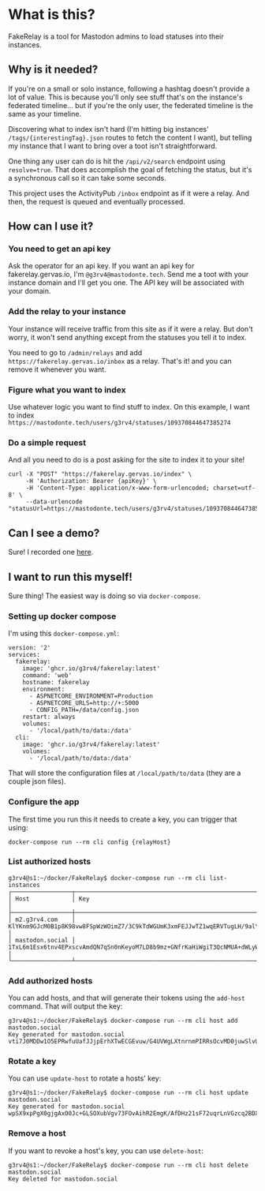 # What is this?

FakeRelay is a tool for Mastodon admins to load statuses into their instances.

## Why is it needed?

If you're on a small or solo instance, following a hashtag doesn't provide a lot of value. This is because you'll only see stuff that's on the instance's federated timeline... but if you're the only user, the federated timeline is the same as your timeline.

Discovering what to index isn't hard (I'm hitting big instances' `/tags/{interestingTag}.json` routes to fetch the content I want), but telling my instance that I want to bring over a toot isn't straightforward.

One thing any user can do is hit the `/api/v2/search` endpoint using `resolve=true`. That does accomplish the goal of fetching the status, but it's a synchronous call so it can take some seconds.

This project uses the ActivityPub `/inbox` endpoint as if it were a relay. And then, the request is queued and eventually processed.

## How can I use it?

### You need to get an api key

Ask the operator for an api key. If you want an api key for fakerelay.gervas.io, I'm `@g3rv4@mastodonte.tech`. Send me a toot with your instance domain and I'll get you one. The API key will be associated with your domain.

### Add the relay to your instance

Your instance will receive traffic from this site as if it were a relay. But don't worry, it won't send anything except from the statuses you tell it to index.

You need to go to `/admin/relays` and add `https://fakerelay.gervas.io/inbox` as a relay. That's it! and you can remove it whenever you want.

### Figure what you want to index

Use whatever logic you want to find stuff to index. On this example, I want to index `https://mastodonte.tech/users/g3rv4/statuses/109370844647385274`

### Do a simple request

And all you need to do is a post asking for the site to index it to your site!

```
curl -X "POST" "https://fakerelay.gervas.io/index" \
     -H 'Authorization: Bearer {apiKey}' \
     -H 'Content-Type: application/x-www-form-urlencoded; charset=utf-8' \
     --data-urlencode "statusUrl=https://mastodonte.tech/users/g3rv4/statuses/109370844647385274"
```

## Can I see a demo?

Sure! I recorded one [here](https://youtu.be/ungRlYKHS0E).

## I want to run this myself!

Sure thing! The easiest way is doing so via `docker-compose`.

### Setting up docker compose

I'm using this `docker-compose.yml`:

```
version: '2'
services:
  fakerelay:
    image: 'ghcr.io/g3rv4/fakerelay:latest'
    command: 'web'
    hostname: fakerelay
    environment:
      - ASPNETCORE_ENVIRONMENT=Production
      - ASPNETCORE_URLS=http://+:5000
      - CONFIG_PATH=/data/config.json
    restart: always
    volumes:
      - '/local/path/to/data:/data'
  cli:
    image: 'ghcr.io/g3rv4/fakerelay:latest'
    volumes:
      - '/local/path/to/data:/data'
```

That will store the configuration files at `/local/path/to/data` (they are a couple json files).

### Configure the app

The first time you run this it needs to create a key, you can trigger that using:

```
docker-compose run --rm cli config {relayHost}
```

### List authorized hosts
```
g3rv4@s1:~/docker/FakeRelay$ docker-compose run --rm cli list-instances
┌─────────────────┬──────────────────────────────────────────────────────────────────────────────────────────┐
│ Host            │ Key                                                                                      │
├─────────────────┼──────────────────────────────────────────────────────────────────────────────────────────┤
│ m2.g3rv4.com    │ KlYKnm9GJcM0B1p8K98vw8FSpWzWOimZ7/3C9kTdWGUmK3xmFEJJwTZ1wqERVTugLH/9alYILFehqu9Ns2MEAw== │
│ mastodon.social │ 1TxL6m1Esx6tnv4EPxscvAmdQN7qSn0nKeyoM7LD8b9mz+GNfrKaHiWgiT3QcNMUA+dWLyWD8qyl1MuKJ+4uHA== │
└─────────────────┴──────────────────────────────────────────────────────────────────────────────────────────┘
```

### Add authorized hosts

You can add hosts, and that will generate their tokens using the `add-host` command. That will output the key:

```
g3rv4@s1:~/docker/FakeRelay$ docker-compose run --rm cli host add mastodon.social
Key generated for mastodon.social
vti7J0MDDw1O5EPRwfuUafJJjpErhXTwECGEvuw/G4UVWgLXtnrnmPIRRsOcvMD0juwSlvUnchIzgla030AIRw==
```

### Rotate a key

You can use `update-host` to rotate a hosts' key:

```
g3rv4@s1:~/docker/FakeRelay$ docker-compose run --rm cli host update mastodon.social
Key generated for mastodon.social
wpSX9xpPgX0gjgAxO0Jc+GLSOXubVgv73FOvAihR2EmgK/AfDHz21sF72uqrLnVGzcq2BDXosMeKdFR76q6fpg==
```

### Remove a host

If you want to revoke a host's key, you can use `delete-host`:

```
g3rv4@s1:~/docker/FakeRelay$ docker-compose run --rm cli host delete mastodon.social
Key deleted for mastodon.social
```